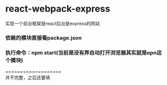 # react-webpack-express
实现一个前台框架是react后台是express的网站
### 依赖的模块直接看package.json
### 执行命令：npm start(当前是没有弄自动打开浏览器其实就是opn这个模块)
===================</br>
并不完整，之后还要填
